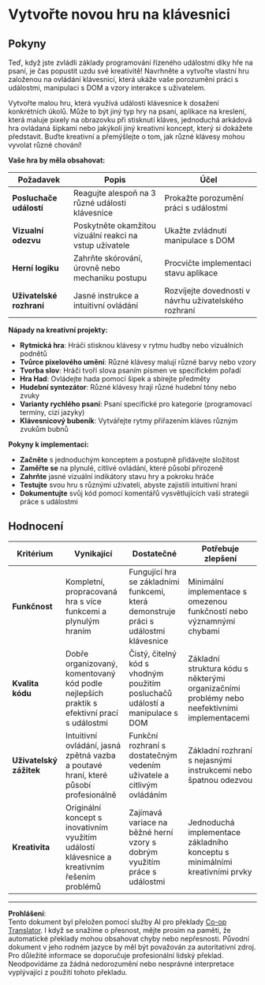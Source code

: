 <!--
CO_OP_TRANSLATOR_METADATA:
{
  "original_hash": "3eac59d70e2532a677a2ce6bf765485a",
  "translation_date": "2025-10-24T21:08:47+00:00",
  "source_file": "4-typing-game/typing-game/assignment.md",
  "language_code": "cs"
}
-->
# Vytvořte novou hru na klávesnici

## Pokyny

Teď, když jste zvládli základy programování řízeného událostmi díky hře na psaní, je čas popustit uzdu své kreativitě! Navrhněte a vytvořte vlastní hru založenou na ovládání klávesnicí, která ukáže vaše porozumění práci s událostmi, manipulaci s DOM a vzory interakce s uživatelem.

Vytvořte malou hru, která využívá události klávesnice k dosažení konkrétních úkolů. Může to být jiný typ hry na psaní, aplikace na kreslení, která maluje pixely na obrazovku při stisknutí kláves, jednoduchá arkádová hra ovládaná šipkami nebo jakýkoli jiný kreativní koncept, který si dokážete představit. Buďte kreativní a přemýšlejte o tom, jak různé klávesy mohou vyvolat různé chování!

**Vaše hra by měla obsahovat:**

| Požadavek | Popis | Účel |
|-----------|-------|-------|
| **Posluchače událostí** | Reagujte alespoň na 3 různé události klávesnice | Prokažte porozumění práci s událostmi |
| **Vizualní odezvu** | Poskytněte okamžitou vizuální reakci na vstup uživatele | Ukažte zvládnutí manipulace s DOM |
| **Herní logiku** | Zahrňte skórování, úrovně nebo mechaniku postupu | Procvičte implementaci stavu aplikace |
| **Uživatelské rozhraní** | Jasné instrukce a intuitivní ovládání | Rozvíjejte dovednosti v návrhu uživatelského rozhraní |

**Nápady na kreativní projekty:**
- **Rytmická hra**: Hráči stisknou klávesy v rytmu hudby nebo vizuálních podnětů
- **Tvůrce pixelového umění**: Různé klávesy malují různé barvy nebo vzory
- **Tvorba slov**: Hráči tvoří slova psaním písmen ve specifickém pořadí
- **Hra Had**: Ovládejte hada pomocí šipek a sbírejte předměty
- **Hudební syntezátor**: Různé klávesy hrají různé hudební tóny nebo zvuky
- **Varianty rychlého psaní**: Psaní specifické pro kategorie (programovací termíny, cizí jazyky)
- **Klávesnicový bubeník**: Vytvářejte rytmy přiřazením kláves různým zvukům bubnů

**Pokyny k implementaci:**
- **Začněte** s jednoduchým konceptem a postupně přidávejte složitost
- **Zaměřte se** na plynulé, citlivé ovládání, které působí přirozeně
- **Zahrňte** jasné vizuální indikátory stavu hry a pokroku hráče
- **Testujte** svou hru s různými uživateli, abyste zajistili intuitivní hraní
- **Dokumentujte** svůj kód pomocí komentářů vysvětlujících vaši strategii práce s událostmi

## Hodnocení

| Kritérium | Vynikající | Dostatečné | Potřebuje zlepšení |
|-----------|------------|------------|--------------------|
| **Funkčnost** | Kompletní, propracovaná hra s více funkcemi a plynulým hraním | Fungující hra se základními funkcemi, která demonstruje práci s událostmi klávesnice | Minimální implementace s omezenou funkčností nebo významnými chybami |
| **Kvalita kódu** | Dobře organizovaný, komentovaný kód podle nejlepších praktik s efektivní prací s událostmi | Čistý, čitelný kód s vhodným použitím posluchačů událostí a manipulace s DOM | Základní struktura kódu s některými organizačními problémy nebo neefektivními implementacemi |
| **Uživatelský zážitek** | Intuitivní ovládání, jasná zpětná vazba a poutavé hraní, které působí profesionálně | Funkční rozhraní s dostatečným vedením uživatele a citlivým ovládáním | Základní rozhraní s nejasnými instrukcemi nebo špatnou odezvou |
| **Kreativita** | Originální koncept s inovativním využitím událostí klávesnice a kreativním řešením problémů | Zajímavá variace na běžné herní vzory s dobrým využitím práce s událostmi | Jednoduchá implementace základního konceptu s minimálními kreativními prvky |

---

**Prohlášení**:  
Tento dokument byl přeložen pomocí služby AI pro překlady [Co-op Translator](https://github.com/Azure/co-op-translator). I když se snažíme o přesnost, mějte prosím na paměti, že automatické překlady mohou obsahovat chyby nebo nepřesnosti. Původní dokument v jeho rodném jazyce by měl být považován za autoritativní zdroj. Pro důležité informace se doporučuje profesionální lidský překlad. Neodpovídáme za žádná nedorozumění nebo nesprávné interpretace vyplývající z použití tohoto překladu.